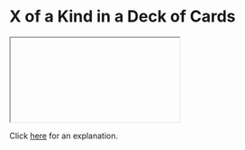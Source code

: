 # X of a Kind in a Deck of Cards 

<iframe></iframe>

Click [here](Explanation.md) for an explanation.

